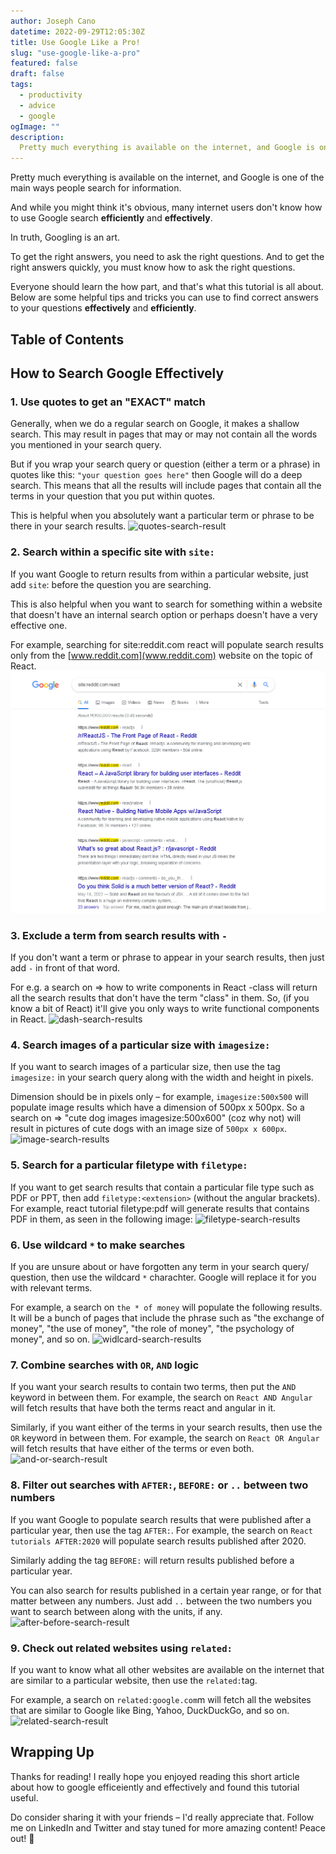 ```yaml
---
author: Joseph Cano
datetime: 2022-09-29T12:05:30Z
title: Use Google Like a Pro!
slug: "use-google-like-a-pro"
featured: false
draft: false
tags:
  - productivity
  - advice
  - google
ogImage: ""
description:
  Pretty much everything is available on the internet, and Google is one of the main ways people search for information.
---
```


Pretty much everything is available on the internet, and Google is one of the main ways people search for information.

And while you might think it's obvious, many internet users don't know how to use Google search **efficiently** and **effectively**.

In truth, Googling is an art.

To get the right answers, you need to ask the right questions. And to get the right answers quickly, you must know how to ask the right questions.

Everyone should learn the how part, and that's what this tutorial is all about. Below are some helpful tips and tricks you can use to find correct answers to your questions **effectively** and **efficiently**.

## Table of Contents

## How to Search Google Effectively

### 1. Use quotes to get an "EXACT" match

Generally, when we do a regular search on Google, it makes a shallow search. This may result in pages that may or may not contain all the words you mentioned in your search query.

But if you wrap your search query or question (either a term or a phrase) in quotes like this: `"your question goes here"` then Google will do a deep search. This means that all the results will include pages that contain all the terms in your question that you put within quotes.

This is helpful when you absolutely want a particular term or phrase to be there in your search results.
![quotes-search-result](https://www.freecodecamp.org/news/content/images/2022/08/img1.PNG)

### 2. Search within a specific site with `site:`

If you want Google to return results from within a particular website, just add `site`: before the question you are searching.

This is also helpful when you want to search for something within a website that doesn't have an internal search option or perhaps doesn't have a very effective one.

For example, searching for site:reddit.com react will populate search results only from the [www.reddit.com](www.reddit.com) website on the topic of React.
![site-search-result](https://raw.githubusercontent.com/Jcanotorr06/images/main/blog_posts/use-google-like-a-pro/img-2.png)

### 3. Exclude a term from search results with `-`

If you don't want a term or phrase to appear in your search results, then just add `-` in front of that word.

For e.g. a search on => how to write components in React -class will return all the search results that don't have the term "class" in them. So, (if you know a bit of React) it'll give you only ways to write functional components in React.
![dash-search-results](https://www.freecodecamp.org/news/content/images/2022/08/img3.PNG)

### 4. Search images of a particular size with `imagesize:`

If you want to search images of a particular size, then use the tag `imagesize:` in your search query along with the width and height in pixels.

Dimension should be in pixels only – for example, `imagesize:500x500` will populate image results which have a dimension of 500px x 500px. So a search on => "cute dog images imagesize:500x600" (coz why not) will result in pictures of cute dogs with an image size of `500px x 600px`.
![image-search-results](https://www.freecodecamp.org/news/content/images/2022/08/img4.PNG)

### 5. Search for a particular filetype with `filetype:`

If you want to get search results that contain a particular file type such as PDF or PPT, then add `filetype:<extension>` (without the angular brackets). For example, react tutorial filetype:pdf will generate results that contains PDF in them, as seen in the following image:
![filetype-search-results](https://www.freecodecamp.org/news/content/images/2022/08/img5.PNG)

### 6. Use wildcard `*` to make searches

If you are unsure about or have forgotten any term in your search query/ question, then use the wildcard `*` charachter. Google will replace it for you with relevant terms.

For example, a search on `the * of money` will populate the following results. It will be a bunch of pages that include the phrase such as "the exchange of money", "the use of money", "the role of money", "the psychology of money", and so on.
![widlcard-search-results](https://www.freecodecamp.org/news/content/images/2022/08/img6.PNG)

### 7. Combine searches with ``OR``, ``AND`` logic

If you want your search results to contain two terms, then put the ``AND`` keyword in between them. For example, the search on ``React AND Angular`` will fetch results that have both the terms react and angular in it.

Similarly, if you want either of the terms in your search results, then use the ``OR`` keyword in between them. For example, the search on ``React OR Angular`` will fetch results that have either of the terms or even both.
![and-or-search-result](https://www.freecodecamp.org/news/content/images/2022/08/img7.PNG)

### 8. Filter out searches with ``AFTER:``, ``BEFORE:`` or ``..`` between two numbers

If you want Google to populate search results that were published after a particular year, then use the tag ``AFTER:``. For example, the search on ``React tutorials AFTER:2020`` will populate search results published after 2020.

Similarly adding the tag ``BEFORE:`` will return results published before a particular year.

You can also search for results published in a certain year range, or for that matter between any numbers. Just add ``..`` between the two numbers you want to search between along with the units, if any.
![after-before-search-result](https://www.freecodecamp.org/news/content/images/2022/08/img8.PNG)

### 9. Check out related websites using ``related:``

If you want to know what all other websites are available on the internet that are similar to a particular website, then use the ``related:``tag.

For example, a search on ``related:google.com``m will fetch all the websites that are similar to Google like Bing, Yahoo, DuckDuckGo, and so on.
![related-search-result](https://www.freecodecamp.org/news/content/images/2022/08/img9.PNG)

## Wrapping Up

Thanks for reading! I really hope you enjoyed reading this short article about how to google efficeiently and effectively and found this tutorial useful.

Do consider sharing it with your friends – I'd really appreciate that. Follow me on LinkedIn and Twitter and stay tuned for more amazing content! Peace out! 🖖

